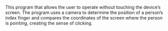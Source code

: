 This program that allows the user to operate without touching the device’s screen. The program uses a camera to determine the position of a person’s index finger and 
compares the coordinates of the screen where the person is pointing, creating the sense of clicking.
